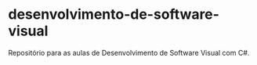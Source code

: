# desenvolvimento-de-software-visual
Repositório para as aulas de Desenvolvimento de Software Visual com C#.
